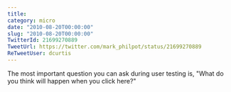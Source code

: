 ```yaml
---
title: 
category: micro
date: "2010-08-20T00:00:00"
slug: "2010-08-20T00:00:00"
TwitterId: 21699270889
TweetUrl: https://twitter.com/mark_philpot/status/21699270889
ReTweetUser: dcurtis
---
```


<i class="fa fa-retweet" aria-hidden="true"></i> The most important question you can ask during user testing is, "What do you think will happen when you click here?"